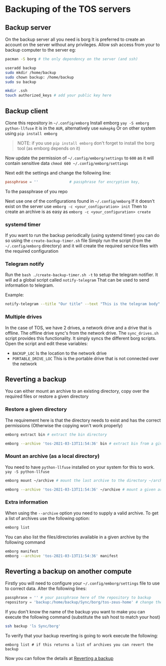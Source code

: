 # Backuping of the TOS servers

## Backup server

On the backup server all you need is borg
It is preferred to create an account on the server without any privileges.
Allow ssh access from your to backup computer to the server eg:

```bash
pacman -S borg # the only dependency on the server (and ssh)

useradd backup
sudo mkdir /home/backup
sudo chown backup: /home/backup
sudo su backup

mkdir .ssh
touch authorized_keys # add your public key here
```

## Backup client

Clone this repository in `~/.config/emborg`
Install emborg `yay -S emborg python-llfuse` it is in the `AUR`, alternatively use `makepkg`
Or on other system using `pip install emborg`

> NOTE: if you use `pip install emborg` don't forget to install the borg tool (as emborg depends on it)

Now update the permission of `~/.config/emborg/settings` to `600` as it will contain sensitive data
`chmod 600 ~/.config/emborg/settings`

Next edit the settings and change the following line:

```conf
passphrase = ''              # passphrase for encryption key,
```

To the passphrase of you repo

Next use one of the configurations found in `~/.config/emborg`
If it doesn't exist on the server use `emborg -c <your_configuration> init`
Then to create an archive is as easy as `emborg -c <your_configuration> create`

### systemd timer

If you want to run the backup periodically (using systemd timer) you can do so using the `create-backup-timer.sh` file
Simply run the script (from the `~/.config/emborg` directory) and it will create the required service files with the required configuration

### Telegram notify

Run the `bash ./create-backup-timer.sh -t` to setup the telegram notifier. It will ad a global script called `notify-telegram`
That can be used to send information to telegram.

Example:

```bash
notify-telegram --title "Our title" --text "This is the telegram body"
```

### Multiple drives

In the case of TOS, we have 2 drives, a network drive and a drive that is offline.
The offline drive sync's from the network drive.
The `sync_drives.sh` script provides this functionality. It simply syncs the different borg scripts.
Open the script and edit these variables:

- `BACKUP_LOC` Is the location to the network drive
- `PORTABLE_DRIVE_LOC` This is the portable drive that is not connected over the network

## Reverting a backup

You can either mount an archive to an existing directory, copy over the required files or restore a given directory

### Restore a given directory

The requirement here is that the directory needs to exist and has the correct permissions (Otherwise the copying won't work properly)
```bash
emborg extract bin # extract the bin directory

emborg --archive 'tos-2021-03-13T11:54:36' bin # extract bin from a given archive (snapshot)
```

### Mount an archive (as a local directory)

You need to have `python-llfuse` installed on your system for this to work.
`yay -S python-llfuse`

```bash
emborg mount ~/archive # mount the last archive to the directory ~/archive

emborg --archive 'tos-2021-03-13T11:54:36' ~/archive # mount a given archive to the directory ~/archive
```
### Extra information

When using the `--archive` option you need to supply a valid archive.
To get a list of archives use the following option:
```bash
emborg list
```

You can also list the files/directories available in a given archive by the following command
```bash
emborg manifest
emborg --archive 'tos-2021-03-13T11:54:36' manifest
```

## Reverting a backup on another compute

Firstly you will need to configure your `~/.config/emborg/settings` file to use to correct data.
Alter the following lines:
```py
passphrase = '' # your passphrase here of the repository to backup
repository = 'backup:/home/backup/Sync/borg/tos-zeus-home' # change the last directory to match the name of the repository you want to revert
```

If you don't know the name of the backup you want to make you can execute the following command (substitute the ssh host to match your host)
```bash
ssh backup 'ls Sync/borg'
```

To verify that your backup reverting is going to work execute the following:
```
emborg list # if this returns a list of archives you can revert the backup
```

Now you can follow the details at [Reverting a backup](#reverting-a-backup)

